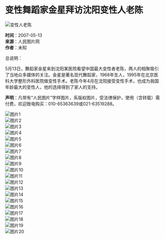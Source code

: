 # 变性舞蹈家金星拜访沈阳变性人老陈

![变性人老陈](http://vip-public.people.com.cn/old/2007/0513/C239813/P1152512_m.jpg)

**时间**：2007-05-13  
**来源**：人民图片网  
**作者**：未知  

总说明：

5月13日，舞蹈家金星来到沈阳某医院看望中国最大变性者老陈，两人的相聚吸引了当地众多媒体的关注。金星是著名现代舞蹈家，1968年生人，1995年在北京医科大学整形外科医院做变性手术。老陈今年4月在沈阳接受变性手术，也成为我国年龄最大的变性人，他的选择得到了家人的支持。

**声明**：凡带有“人民图片”字样图片，系版权图片，受法律保护，使用（含转载）需付费，欢迎致电购买：010-65363639或021-63519288。

![图片1](http://vip-public.people.com.cn/old/2007/0513/C239813/P1152504_s.jpg)  
![图片2](http://vip-public.people.com.cn/old/2007/0513/C239813/P1152505_s.jpg)  
![图片3](http://vip-public.people.com.cn/old/2007/0513/C239813/P1152506_s.jpg)  
![图片4](http://vip-public.people.com.cn/old/2007/0513/C239813/P1152507_s.jpg)  
![图片5](http://vip-public.people.com.cn/old/2007/0513/C239813/P1152508_s.jpg)  
![图片6](http://vip-public.people.com.cn/old/2007/0513/C239813/P1152509_s.jpg)  
![图片7](http://vip-public.people.com.cn/old/2007/0513/C239813/P1152510_s.jpg)  
![图片8](http://vip-public.people.com.cn/old/2007/0513/C239813/P1152511_s.jpg)  
![图片9](http://vip-public.people.com.cn/old/2007/0513/C239813/P1152512_s.jpg)  
![图片10](http://vip-public.people.com.cn/old/2007/0513/C239813/P1152513_s.jpg)  
![图片11](http://vip-public.people.com.cn/old/2007/0513/C239813/P1152514_s.jpg)  
![图片12](http://vip-public.people.com.cn/old/2007/0513/C239813/P1152515_s.jpg)  
![图片13](http://vip-public.people.com.cn/old/2007/0513/C239813/P1152516_s.jpg)  
![图片14](http://vip-public.people.com.cn/old/2007/0513/C239813/P1152517_s.jpg)  
![图片15](http://vip-public.people.com.cn/old/2007/0513/C239813/P1152518_s.jpg)  
![图片16](http://vip-public.people.com.cn/old/2007/0513/C239813/P1152519_s.jpg)  
![图片17](http://vip-public.people.com.cn/old/2007/0513/C239813/P1152520_s.jpg)  
![图片18](http://vip-public.people.com.cn/old/2007/0513/C239813/P1152521_s.jpg)  
![图片19](http://vip-public.people.com.cn/old/2007/0513/C239813/P1152522_s.jpg)  
![图片20](http://vip-public.people.com.cn/old/2007/0513/C239813/P1152523_s.jpg)
